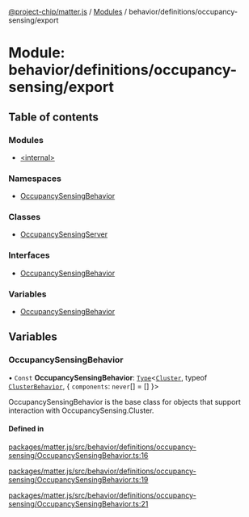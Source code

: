 [@project-chip/matter.js](../README.md) / [Modules](../modules.md) / behavior/definitions/occupancy-sensing/export

# Module: behavior/definitions/occupancy-sensing/export

## Table of contents

### Modules

- [\<internal\>](behavior_definitions_occupancy_sensing_export._internal_.md)

### Namespaces

- [OccupancySensingBehavior](behavior_definitions_occupancy_sensing_export.OccupancySensingBehavior.md)

### Classes

- [OccupancySensingServer](../classes/behavior_definitions_occupancy_sensing_export.OccupancySensingServer.md)

### Interfaces

- [OccupancySensingBehavior](../interfaces/behavior_definitions_occupancy_sensing_export.OccupancySensingBehavior-1.md)

### Variables

- [OccupancySensingBehavior](behavior_definitions_occupancy_sensing_export.md#occupancysensingbehavior)

## Variables

### OccupancySensingBehavior

• `Const` **OccupancySensingBehavior**: [`Type`](../interfaces/behavior_cluster_export.ClusterBehavior.Type.md)\<[`Cluster`](../interfaces/cluster_export.OccupancySensing.Cluster.md), typeof [`ClusterBehavior`](behavior_cluster_export.ClusterBehavior.md), \{ `components`: `never`[] = [] }\>

OccupancySensingBehavior is the base class for objects that support interaction with OccupancySensing.Cluster.

#### Defined in

[packages/matter.js/src/behavior/definitions/occupancy-sensing/OccupancySensingBehavior.ts:16](https://github.com/project-chip/matter.js/blob/0c058ae17fdba4c0b89b8b13c309011d51782299/packages/matter.js/src/behavior/definitions/occupancy-sensing/OccupancySensingBehavior.ts#L16)

[packages/matter.js/src/behavior/definitions/occupancy-sensing/OccupancySensingBehavior.ts:19](https://github.com/project-chip/matter.js/blob/0c058ae17fdba4c0b89b8b13c309011d51782299/packages/matter.js/src/behavior/definitions/occupancy-sensing/OccupancySensingBehavior.ts#L19)

[packages/matter.js/src/behavior/definitions/occupancy-sensing/OccupancySensingBehavior.ts:21](https://github.com/project-chip/matter.js/blob/0c058ae17fdba4c0b89b8b13c309011d51782299/packages/matter.js/src/behavior/definitions/occupancy-sensing/OccupancySensingBehavior.ts#L21)

